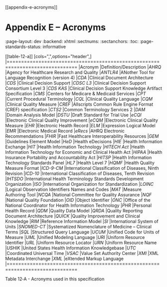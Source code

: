 [[appendix-e-acronyms]]
# Appendix E – Acronyms
:page-layout: dev
:backend: xhtml
:sectnums:
:sectanchors:
:toc:
:page-standards-status: informative

[[table-12-a]]
[cols=",",options="header",]
|==============================================================================
|Acronym |Definition/Description
|*AHRQ* |Agency for Healthcare Research and Quality
|*ANTLR4* |ANother Tool for Language Recognition (version 4)
|*CDA* |Clinical Document Architecture
|*CDS* |Clinical Decision Support
|*CDSC L3* |Clinical Decision Support Consortium Level 3
|*CDS KAS* |Clinical Decision Support Knowledge Artifact Specification
|*CMS* |Centers for Medicare & Medicaid Services
|*CPT* |Current Procedural Terminology
|*CQL* |Clinical Quality Language
|*CQM* |Clinical Quality Measure
|*CREF* |Allscripts Common Rule Engine Format (CREF) specification
|*CTS2* |Common Terminology Services 2
|*DAM* |Domain Analysis Model
|*DSTU* |Draft Standard for Trial Use
|*eCQI* |Electronic Clinical Quality Improvement
|*eCQM* |Electronic Clinical Quality Measure
|*EHR* |Electronic Health Record
|*ELM* |Expression Logical Model
|*EMR* |Electronic Medical Record
|*eRecs* |AHRQ Electronic Recommendations
|*FHIR* |Fast Healthcare Interoperability Resources
|*GEM* |Guidelines Element Model
|*HeD* |Health eDecisions
|*HIE* |Health Information Exchange
|*HIT* |Health Information Technology
|*HITECH Act* |Health Information Technology for Economic and Clinical Health Act
|*HIPAA* |Health Insurance Portability and Accountability Act
|*HITSP* |Health Information Technology Standards Panel
|*HL7* |Health Level 7
|*HQMF* |Health Quality Measure Format
|*ICD-9-CM* |International Classification of Diseases, Ninth Revision
|*ICD-10* |International Classification of Diseases, Tenth Revision
|*IHTSDO* |International Health Terminology Standards Development Organization
|*ISO* |International Organization for Standardization
|*LOINC* |Logical Observation Identifiers Names and Codes
|*MAT* |Measure Authoring Tool
|*NCQA* |National Committee for Quality Assurance
|*NQF* |National Quality Foundation
|*OID* |Object Identifier
|*ONC* |Office of the National Coordinator for Health Information Technology
|*PHR* |Personal Health Record
|*QDM* |Quality Data Model
|*QRDA* |Quality Reporting Document Architecture
|*QUICK* |Quality Improvement and Clinical Knowledge
|*RIM* |Reference Information Model
|*SI* |International System of Units
|*SNOMED-CT* |Systematized Nomenclature of Medicine – Clinical Terms
|*SQL* |Structured Query Language
|*UCUM* |Unified Code for Units of Measure
|*UML* |Unified Modeling Language
|*URI* |Uniform Resource Identifier
|*URL* |Uniform Resource Locator
|*URN* |Uniform Resource Name
|*USHIK* |United States Health Information Knowledgebase
|*UTC* |Coordinated Universal Time
|*VSAC* |Value Set Authority Center
|*XMI* |XML Metadata Interchange
|*XML* |eXtended Markup Language
|==============================================================================

Table 12‑A - Acronyms used in this specification

